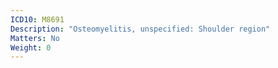 ```yaml
---
ICD10: M8691
Description: "Osteomyelitis, unspecified: Shoulder region"
Matters: No
Weight: 0
---
```



